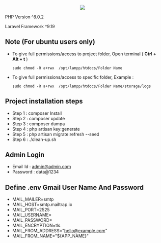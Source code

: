 <p align="center"><img src="https://laravel.com/assets/img/components/logo-laravel.svg"></p>

<p align="center">
	<p>PHP Version ^8.0.2 </p>
	<p>Laravel Framework ^9.19 </p>
</p>

## Note (For ubuntu users only)
- To give full permissions/access to project folder, Open terminal ( **Ctrl + Alt + t** )

      sudo chmod -R a+rwx  /opt/lampp/htdocs/Folder Name
      
- To give full permissions/access to specific folder, Example : 

      sudo chmod -R a+rwx  /opt/lampp/htdocs/Folder Name/storage/logs
  
## Project installation steps

- Step 1 : composer Install
- Step 2 : composer update
- Step 3 : composer dumpa
- Step 4 : php artisan key:generate
- Step 5 : php artisan migrate:refresh --seed
- Step 6 : ./clean-up.sh


## Admin Login

- Email Id : admin@admin.com 
- Password : data@1234 


## Define .env Gmail User Name And Password

- MAIL_MAILER=smtp
- MAIL_HOST=smtp.mailtrap.io
- MAIL_PORT=2525
- MAIL_USERNAME=
- MAIL_PASSWORD=
- MAIL_ENCRYPTION=tls
- MAIL_FROM_ADDRESS="hello@example.com"
- MAIL_FROM_NAME="${APP_NAME}"
